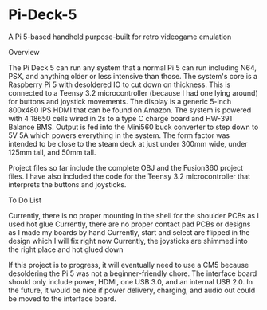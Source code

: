 # Pi-Deck-5
A Pi 5-based handheld purpose-built for retro videogame emulation

Overview

The Pi Deck 5 can run any system that a normal Pi 5 can run including N64, PSX, and anything older or less intensive than those. The system's core is a Raspberry Pi 5 with desoldered IO to cut down on thickness. This is connected to a Teensy 3.2 microcontroller (because I had one lying around) for buttons and joystick movements. The display is a generic 5-inch 800x480 IPS HDMI that can be found on Amazon. The system is powered with 4 18650 cells wired in 2s to a type C charge board and HW-391 Balance BMS. Output is fed into the Mini560 buck converter to step down to 5V 5A which powers everything in the system. 
The form factor was intended to be close to the steam deck at just under 300mm wide, under 125mm tall, and 50mm tall. 

Project files so far include the complete OBJ and the Fusion360 project files. I have also included the code for the Teensy 3.2 microcontroller that interprets the buttons and joysticks. 

To Do List

Currently, there is no proper mounting in the shell for the shoulder PCBs as I used hot glue
Currently, there are no proper contact pad PCBs or designs as I made my boards by hand
Currently, start and select are flipped in the design which I will fix right now
Currently, the joysticks are shimmed into the right place and hot glued down

If this project is to progress, it will eventually need to use a CM5 because desoldering the Pi 5 was not a beginner-friendly chore. The interface board should only include power, HDMI, one USB 3.0, and an internal USB 2.0. In the future, it would be nice if power delivery, charging, and audio out could be moved to the interface board. 
